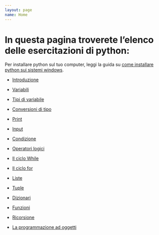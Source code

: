 ```yaml
---
layout: page
name: Home
---
```


# In questa pagina troverete l’elenco delle esercitazioni di python:

Per installare python sul tuo computer, leggi la guida su <a href="{{site.baseurl}}/python/come-installare-python-su-windows">come installare python sui sistemi windows</a>.

* <a href="{{site.baseurl}}/python/introduzione">Introduzione</a>
* <a href="{{site.baseurl}}/python/variabili">Variabili</a>
* <a href="{{site.baseurl}}/python/tipi-di-variabile">Tipi di variabile</a>
* <a href="{{site.baseurl}}/python/conversioni-di-tipo">Conversioni di tipo</a>
* <a href="{{site.baseurl}}/python/print">Print</a>
* <a href="{{site.baseurl}}/python/input">Input</a>
* <a href="{{site.baseurl}}/python/la-condizione">Condizione</a>
* <a href="{{site.baseurl}}/python/operatori-logici">Operatori logici</a>

* <a href="{{site.baseurl}}/python/il-ciclo-while">Il ciclo While</a>
* <a href="{{site.baseurl}}/python/il-ciclo-for">Il ciclo for</a>
* <a href="{{site.baseurl}}/python/esercizi-sulle-liste">Liste</a>
* <a href="{{site.baseurl}}/python/esercizi-sulle-tuple">Tuple</a>
* <a href="{{site.baseurl}}/python/i-dizionari">Dizionari</a>
* <a href="{{site.baseurl}}/python/funzioni">Funzioni</a>
* <a href="{{site.baseurl}}/python/la-ricorsione">Ricorsione</a>
* <a href="{{site.baseurl}}/python/la-programmazione-ad-oggetti">La programmazione ad oggetti</a>
